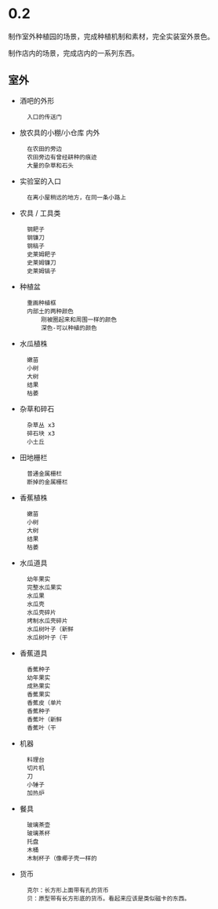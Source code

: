 # 0.2

制作室外种植园的场景，完成种植机制和素材，完全实装室外景色。

制作店内的场景，完成店内的一系列东西。

## 室外

- 酒吧的外形
  
        入口的传送门

- 放农具的小棚/小仓库 内外

        在农田的旁边
        农田旁边有曾经耕种的痕迹
        大量的杂草和石头

- 实验室的入口
  
        在离小屋稍远的地方，在同一条小路上

- 农具 / 工具类
  
        钢耙子
        钢镰刀
        钢稿子
        史莱姆耙子
        史莱姆镰刀
        史莱姆镐子

- 种植盆

        重画种植框
        内部土的两种颜色
            刚被圈起来和周围一样的颜色
            深色-可以种植的颜色

- 水瓜植株
  
        嫩苗
        小树
        大树
        结果
        枯萎

- 杂草和碎石

        杂草丛 x3
        碎石块 x3
        小土丘

- 田地栅栏

        普通金属栅栏
        断掉的金属栅栏

- 香蕉植株
  
        嫩苗
        小树
        大树
        结果
        枯萎

- 水瓜道具

        幼年果实
        完整水瓜果实
        水瓜果
        水瓜壳
        水瓜壳碎片
        烤制水瓜壳碎片
        水瓜树叶子（新鲜
        水瓜树叶子（干

- 香蕉道具

        香蕉种子
        幼年果实
        成熟果实
        香蕉果实
        香蕉皮（单片
        香蕉种子
        香蕉叶（新鲜
        香蕉叶（干

- 机器

        料理台
        切片机
        刀
        小锤子
        加热炉

- 餐具

        玻璃茶壶
        玻璃茶杯
        托盘
        木桶
        木制杯子（像椰子壳一样的

- 货币
  
        克尔：长方形上面带有孔的货币
        贝：原型带有长方形底的货币。看起来应该是类似磁卡的东西。
